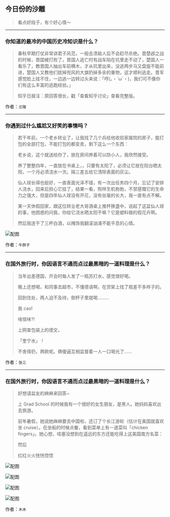 ## 今日份的沙雕

> 看点好段子，有个好心情～


 
---

### 你知道的最冷的中国历史冷知识是什么？

> 春秋早期打仗非常讲君子风范，一般击溃敌人后不会赶尽杀绝。晋楚邲之战的时候，晋国被打败了，晋国人逃亡时有战车陷在坑里走不动了，楚国人一看乐了，教晋国人抽出车前横木，才从坑里出来，没逃两步马又盘旋不能前进，楚国人又教他们拔掉兜风的大旗扔掉多余的重物，这才顺利逃走。晋军感觉脸上挂不住，一边逃一边转过头来说：「哼(。・`ω´・)，我们可不像你们有这么丰富的逃跑经验。」
> 
> 知乎日报注：原回答很长，戳「查看知乎讨论」查看完整版。


作者：`兰陵`

---

### 你遇到过什么尴尬又好笑的事情吗？

> 若干年前，一个老乡转业了，让我找了几个兵给他收拾家属院的房子，能打包的全部打包，不能打包的都变卖，剩下这么一个东西：
> 
> 老乡说，这个就送给你了，放在房间养着可以防小人，我欣然接受。
> 
> 养了整整四年，一直放在书桌上，，只要有太阳了，必须让它放在阳台晒太阳，一个月必须浇水一次。隔三差五给它清除表面的灰尘。
> 
> 仙人球长得也挺好，一直表面光泽不错，有一次出任务四个月，忘记了安排人浇水，回来后担心它挂了，结果一看，照样生机勃勃，不禁感慨它的生命力之强大，但是四年仙人球没有开花，没有丝毫的长大，我一直有点不解。
> 
> 某一天休假回家，跟这位转业老大哥酒桌上推杯换盏中，说起了这盆仙人球的事，他困惑的问我，你给它浇水晒太阳干嘛？它是塑料做的假花卉啊。
> 
> 然后我连干了三杯白酒，以掩饰我翻滚汹涌不能平息的心情。



![配图](http://pic3.zhimg.com/70/v2-af1f66f6ff3257ac16fe5a3f87422e6a_b.jpg)


作者：`牛胖子`

---

### 在国外旅行时，你因语言不通而点过最黑暗的一道料理是什么？

> 当年出差德国，开会时每人发了一瓶苏打水，感觉很好喝。
> 
> 晚上还想喝，和同事去超市，不懂德语啊，在货架上找了瓶差不多样子的。
> 
> 回到住处，两人迫不及待，倒杯子里就喝………
> 
> 我 cao!
> 
> 啥怪味?!
> 
> 上网查包装上的德文，
> 
> 「奎宁水」！
> 
> 不舍得扔，两欧呢。俩傻逼互相监督着一人一口喝光了……


作者：`张三`

---

### 在国外旅行时，你因语言不通而点过最黑暗的一道料理是什么？

> 好想请盆友的麻麻来回答~
> 
> 上 Grad School 的时候我有一个很好的女生朋友，是黑人。她妈妈喜欢出去旅游。
> 
> 前年暑假，她说她麻麻要去中国啦，还订了个长江游轮（估计在美国就喜欢坐 cruise）。在坐船的时候点餐，看到菜单上有一道菜叫「chicken fingers」。她心想，哇塞没想到在遥远的东方还能吃得上这美国南方名菜：
> 
> 然后
> 
> 红红火火恍恍惚惚



![配图](http://pic1.zhimg.com/70/v2-16bcb503acd59834c13c7c01fe4df6c4_b.jpg)



![配图](http://pic4.zhimg.com/70/v2-42037c45b726006bbebb95e682d88bab_b.jpg)



![配图](http://pic3.zhimg.com/70/v2-0ec00626746591431c045c047391bc22_b.jpg)



![配图](http://pic2.zhimg.com/70/v2-24c65d5eb95e4429b7c70c65a739e5a9_b.jpg)


作者：`木木`